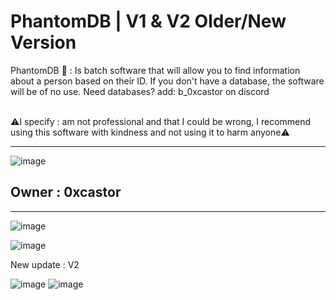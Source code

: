 # PhantomDB | V1 & V2 Older/New Version
PhantomDB 👻 : Is batch software that will allow you to find information about a person based on their ID. If you don't have a database, the software will be of no use. Need databases? add: b_0xcastor on discord

<br>
⚠️I specify : am not professional and that I could be wrong, I recommend using this software with kindness and not using it to harm anyone⚠️
<hr>

![image](https://cdn.discordapp.com/attachments/1122465196825395280/1171486308049371177/PhantomDB.png?ex=655cdaa5&is=654a65a5&hm=8762ee9c23d24f3d65d088265975eeaa8670bfa56faa57667baa818c944d4c6c&)
<h>
<h2>
  Owner : 0xcastor
</h2>
<hr>

![image](https://cdn.discordapp.com/attachments/1122465196825395280/1171488155111788624/image.png?ex=655cdc5d&is=654a675d&hm=90bd5d5c67d4fca20be01828ecb5733fa5eab72d244cadccc11d3c3b678181ea&)


![image](https://cdn.discordapp.com/attachments/1122465196825395280/1171489284138750043/image.png?ex=655cdd6a&is=654a686a&hm=370819e88ed479a98ee6eb7cec212c9ca634374640589816d547f8812738d480&)

New update : V2

![image](https://github.com/b0xCastor/PhantomDB/assets/144159132/bd399d82-17e2-43aa-87df-c3579b956f68)
![image](https://github.com/b0xCastor/PhantomDB/assets/144159132/f5ff0ae8-8161-43db-9b75-412ff16fc369)
